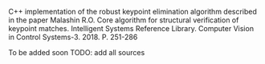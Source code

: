 C++ implementation of the robust keypoint elimination algorithm described in the paper
Malashin R.O. Core algorithm for structural verification of keypoint matches. Intelligent Systems Reference Library. Computer Vision in Control Systems-3. 2018. P. 251-286 

To be added soon
TODO: add all sources
